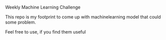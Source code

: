 Weekly Machine Learning Challenge

This repo is my footprint to come up with machinelearning model that could some problem.

Feel free to use, if you find them useful
